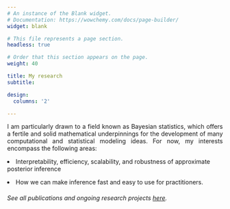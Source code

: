 ```yaml
---
# An instance of the Blank widget.
# Documentation: https://wowchemy.com/docs/page-builder/
widget: blank

# This file represents a page section.
headless: true

# Order that this section appears on the page.
weight: 40

title: My research
subtitle:

design:
  columns: '2'

---
```


<div style='text-align: justify'>
I am particularly drawn to a field known as Bayesian statistics, which offers a fertile and solid mathematical underpinnings for the development of many computational and statistical modeling ideas. For now,  my interests encompass the following areas:
</div>

<p style="margin-left: 15px;"> <li> Interpretability, efficiency, scalability, and robustness of approximate posterior inference </li>  </p>

<li> How we can make inference fast and easy to use for practitioners.  </li>

###### See all publications and ongoing research projects [here](./publications/).